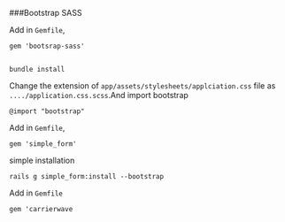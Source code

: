 ###Bootstrap SASS

Add in `Gemfile`,


	gem 'bootsrap-sass'


	bundle install


Change the extension of `app/assets/stylesheets/applciation.css` file as `..../application.css.scss`.And import  bootstrap

	@import "bootstrap"

Add in `Gemfile`,
	
	gem 'simple_form'


simple installation

	rails g simple_form:install --bootstrap

Add in `Gemfile`

	gem 'carrierwave

